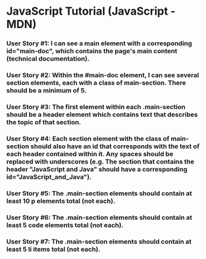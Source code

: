 # JavaScript Tutorial (JavaScript - MDN)

### User Story #1: I can see a main element with a corresponding id="main-doc", which contains the page's main content (technical documentation).
### User Story #2: Within the #main-doc element, I can see several section elements, each with a class of main-section. There should be a minimum of 5.
### User Story #3: The first element within each .main-section should be a header element which contains text that describes the topic of that section.
### User Story #4: Each section element with the class of main-section should also have an id that corresponds with the text of each header contained within it. Any spaces should be replaced with underscores (e.g. The section that contains the header "JavaScript and Java" should have a corresponding id="JavaScript_and_Java").
### User Story #5: The .main-section elements should contain at least 10 p elements total (not each).
### User Story #6: The .main-section elements should contain at least 5 code elements total (not each).
### User Story #7: The .main-section elements should contain at least 5 li items total (not each).
